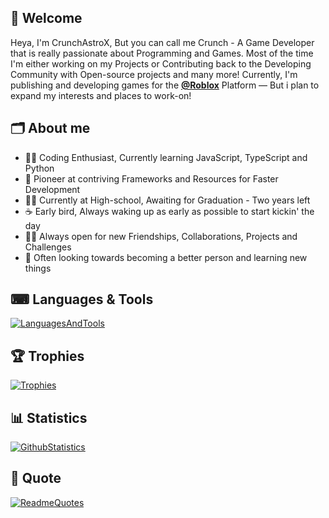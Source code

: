 ## 👋 Welcome
Heya, I'm CrunchAstroX, But you can call me Crunch - A Game Developer that is really passionate about Programming and Games. Most of the time I'm either working on my Projects or Contributing back to the Developing Community with Open-source projects and many more! Currently, I'm publishing and developing games for the [**@Roblox**](https://github.com/Roblox) Platform — But i plan to expand my interests and places to work-on!

## 🗂 About me
* 👨‍💻 Coding Enthusiast, Currently learning JavaScript, TypeScript and Python
* 🧪 Pioneer at contriving Frameworks and Resources for Faster Development
* 👨‍🎓 Currently at High-school, Awaiting for Graduation - Two years left
* ☕ Early bird, Always waking up as early as possible to start kickin' the day
* 🙋‍♂️ Always open for new Friendships, Collaborations, Projects and Challenges
* 🧠 Often looking towards becoming a better person and learning new things

## ⌨ Languages & Tools
[![LanguagesAndTools](https://skillicons.dev/icons?i=js,ts,css,html,rust,git,lua,py,vscode,blender,github,md)](https://skillicons.dev)

## 🏆 Trophies
[![Trophies](https://github-profile-trophy.vercel.app/?username=CrunchAstroX&theme=onestar&no-bg=false&margin-w=3)](https://github.com/ryo-ma/github-profile-trophy)

## 📊 Statistics
[![GithubStatistics](https://github-readme-stats.vercel.app/api?username=CrunchAstroX&show_icons=true&count_private=true&include_all_commits=true&theme=prussian)](https://github.com/anuraghazra/github-readme-stats)

## 💭 Quote
[![ReadmeQuotes](https://quotes-github-readme.vercel.app/api?type=horizontal&theme=dark)](https://github.com/piyushsuthar/github-readme-quotes)
